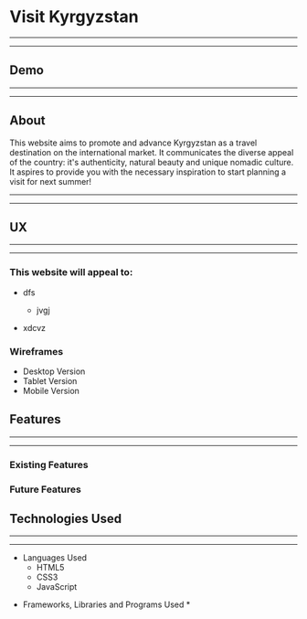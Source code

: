 # Visit Kyrgyzstan
___

____
## Demo 


____
___
## About
This website aims to promote and advance Kyrgyzstan as a travel destination on the international market.
It communicates the diverse appeal of the country: it's authenticity, natural beauty and unique nomadic culture.
It aspires to provide you with the necessary inspiration to start planning a visit for next summer!

___
___
## UX


___
___
### **This website will appeal to:**

* dfs
    * jvgj

* xdcvz


### Wireframes

* Desktop Version
* Tablet Version
* Mobile Version




## Features
___
___

### Existing Features



### Future Features




## Technologies Used 
___
___
- Languages Used
    * HTML5
    * CSS3
    * JavaScript

* Frameworks, Libraries and Programs Used
    * 






